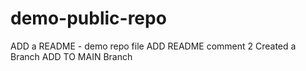 # demo-public-repo

ADD a README - demo repo file
ADD README comment 2
Created a Branch
ADD TO MAIN Branch
